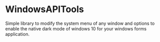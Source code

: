 # WindowsAPITools
Simple library to modify the system menu of any window and options to enable the native dark mode of windows 10 for your windows forms application.
